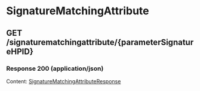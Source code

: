 # SignatureMatchingAttribute


## GET /signaturematchingattribute/{parameterSignatureHPID}
### Response 200 (application/json)
Content: [SignatureMatchingAttributeResponse](SignatureMatchingAttributeResponse.md)

